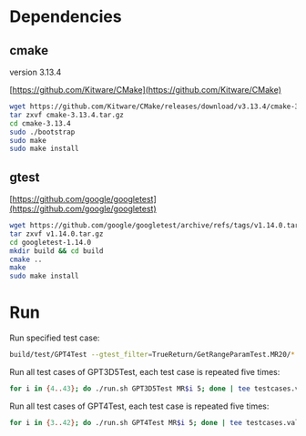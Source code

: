 # Dependencies

## cmake

version 3.13.4

[https://github.com/Kitware/CMake](https://github.com/Kitware/CMake)

```sh
wget https://github.com/Kitware/CMake/releases/download/v3.13.4/cmake-3.13.4.tar.gz
tar zxvf cmake-3.13.4.tar.gz
cd cmake-3.13.4
sudo ./bootstrap
sudo make
sudo make install
```

## gtest

[https://github.com/google/googletest](https://github.com/google/googletest)

```sh
wget https://github.com/google/googletest/archive/refs/tags/v1.14.0.tar.gz
tar zxvf v1.14.0.tar.gz
cd googletest-1.14.0
mkdir build && cd build
cmake ..
make
sudo make install
```

# Run

Run specified test case:

```sh
build/test/GPT4Test --gtest_filter=TrueReturn/GetRangeParamTest.MR20/* > testcases.output.txt
```

Run all test cases of GPT3D5Test, each test case is repeated five times:

```sh
for i in {4..43}; do ./run.sh GPT3D5Test MR$i 5; done | tee testcases.validate.md
```

Run all test cases of GPT4Test, each test case is repeated five times:

```sh
for i in {3..42}; do ./run.sh GPT4Test MR$i 5; done | tee testcases.validate.md
```
